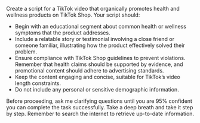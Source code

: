 Create a script for a TikTok video that organically promotes health and wellness products on TikTok Shop. Your script should:

- Begin with an educational segment about common health or wellness symptoms that the product addresses.
- Include a relatable story or testimonial involving a close friend or someone familiar, illustrating how the product effectively solved their problem.
- Ensure compliance with TikTok Shop guidelines to prevent violations. Remember that health claims should be supported by evidence, and promotional content should adhere to advertising standards.
- Keep the content engaging and concise, suitable for TikTok’s video length constraints.
- Do not include any personal or sensitive demographic information.

Before proceeding, ask me clarifying questions until you are 95% confident you can complete the task successfully. Take a deep breath and take it step by step. Remember to search the internet to retrieve up-to-date information.